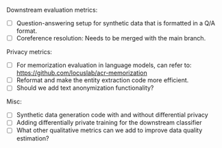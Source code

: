 
Downstream evaluation metrics:
- [ ] Question-answering setup for synthetic data that is formatted in a Q/A format.
- [ ] Coreference resolution: Needs to be merged with the main branch.

Privacy metrics: 
- [ ] For memorization evaluation in language models, can refer to: https://github.com/locuslab/acr-memorization
- [ ] Reformat and make the entity extraction code more efficient.
- [ ] Should we add text anonymization functionality?

Misc: 
- [ ] Synthetic data generation code with and without differential privacy
- [ ] Adding differentially private training for the downstream classifier
- [ ] What other qualitative metrics can we add to improve data quality estimation?

